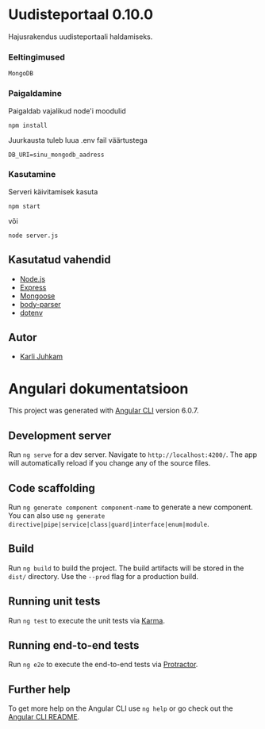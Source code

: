 # Uudisteportaal 0.10.0

Hajusrakendus uudisteportaali haldamiseks.


### Eeltingimused

```
MongoDB
```

### Paigaldamine

Paigaldab vajalikud node'i moodulid

```
npm install
```

Juurkausta tuleb luua .env fail väärtustega

```
DB_URI=sinu_mongodb_aadress
```

### Kasutamine
Serveri käivitamisek kasuta
```
npm start
```
või
```
node server.js
```


## Kasutatud vahendid

* [Node.js](https://nodejs.org/)
* [Express](https://www.npmjs.com/package/express)
* [Mongoose](https://www.npmjs.com/package/mongoose)
* [body-parser](https://www.npmjs.com/package/body-parser)
* [dotenv](https://www.npmjs.com/package/dotenv)


## Autor

* [Karli Juhkam](https://karli.ga)


# Angulari dokumentatsioon

This project was generated with [Angular CLI](https://github.com/angular/angular-cli) version 6.0.7.

## Development server

Run `ng serve` for a dev server. Navigate to `http://localhost:4200/`. The app will automatically reload if you change any of the source files.

## Code scaffolding

Run `ng generate component component-name` to generate a new component. You can also use `ng generate directive|pipe|service|class|guard|interface|enum|module`.

## Build

Run `ng build` to build the project. The build artifacts will be stored in the `dist/` directory. Use the `--prod` flag for a production build.

## Running unit tests

Run `ng test` to execute the unit tests via [Karma](https://karma-runner.github.io).

## Running end-to-end tests

Run `ng e2e` to execute the end-to-end tests via [Protractor](http://www.protractortest.org/).

## Further help

To get more help on the Angular CLI use `ng help` or go check out the [Angular CLI README](https://github.com/angular/angular-cli/blob/master/README.md).
